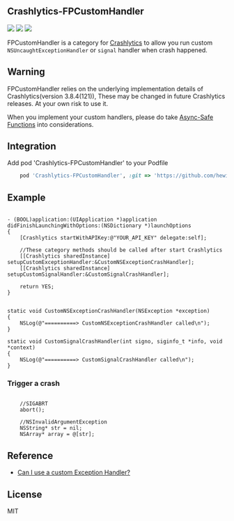 ## Crashlytics-FPCustomHandler

![](https://img.shields.io/cocoapods/v/Crashlytics-FPCustomHandler.svg)
![](https://img.shields.io/cocoapods/p/Crashlytics-FPCustomHandler.svg)
![](https://img.shields.io/cocoapods/l/Crashlytics-FPCustomHandler.svg)

FPCustomHandler is a category for [Crashlytics](https://fabric.io/kits/ios/crashlytics) to allow you run custom `NSUncaughtExceptionHandler` or `signal` handler when crash happened.

## Warning

FPCustomHandler relies on the underlying implementation details of Crashlytics(version 3.8.4(121)), These may be changed in future Crashlytics releases. At your own risk to use it.

When you implement your custom handlers, please do take [Async-Safe Functions](https://www.plcrashreporter.org/documentation/api/v1.2/async_safety.html) into considerations.

## Integration


Add pod 'Crashlytics-FPCustomHandler' to your Podfile

```ruby
    pod 'Crashlytics-FPCustomHandler', :git => 'https://github.com/hewigovens/Crashlytics-FPCustomHandler.git'
```

## Example


```objc

- (BOOL)application:(UIApplication *)application didFinishLaunchingWithOptions:(NSDictionary *)launchOptions
{
	[Crashlytics startWithAPIKey:@"YOUR_API_KEY" delegate:self];
	
	//These category methods should be called after start Crashlytics
    [[Crashlytics sharedInstance] setupCustomExceptionHandler:&CustomNSExceptionCrashHandler];
    [[Crashlytics sharedInstance] setupCustomSignalHandler:&CustomSignalCrashHandler];
    
    return YES;
}
```

```objc

static void CustomNSExceptionCrashHandler(NSException *exception)
{
    NSLog(@"==========> CustomNSExceptionCrashHandler called\n");
}

static void CustomSignalCrashHandler(int signo, siginfo_t *info, void *context)
{
    NSLog(@"==========> CustomSignalCrashHandler called\n");
}

```

### Trigger a crash

```objc

	//SIGABRT
	abort();
	
	//NSInvalidArgumentException
	NSString* str = nil;
	NSArray* array = @[str];
```

## Reference

* [Can I use a custom Exception Handler?](http://support.crashlytics.com/knowledgebase/articles/222764-can-i-use-a-custom-exception-handler)

## License

MIT

